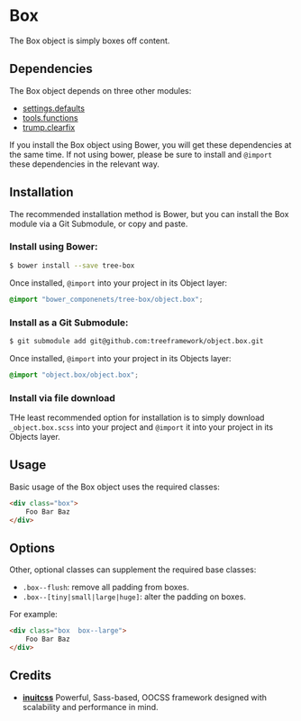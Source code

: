 # Box

The Box object is simply boxes off content.

## Dependencies

The Box object depends on three other modules:

* [settings.defaults](https://github.com/treeframework/settings.defaults)
* [tools.functions](https://github.com/treeframework/tools.functions)
* [trump.clearfix](https://github.com/treeframework/trump.clearfix)

If you install the Box object using Bower, you will get these dependencies at
the same time. If not using bower, please be sure to install and `@import` these
dependencies in the  relevant way.

## Installation

The recommended installation method is Bower, but you can install the Box module
via a Git Submodule, or copy and paste.

### Install using Bower:

```sh
$ bower install --save tree-box
```

Once installed, `@import` into your project in its Object layer:

```scss
@import "bower_componenets/tree-box/object.box";
```

### Install as a Git Submodule:

```sh
$ git submodule add git@github.com:treeframework/object.box.git
```

Once installed, `@import` into your project in its Objects layer:

```scss
@import "object.box/object.box";
```

### Install via file download

THe least recommended option for installation is to simply download
`_object.box.scss` into your project and `@import` it into your project in its
Objects layer.

## Usage

Basic usage of the Box object uses the required classes:

```html
<div class="box">
    Foo Bar Baz
</div>
```

## Options

Other, optional classes can supplement the required base classes:

* `.box--flush`: remove all padding from boxes.
* `.box--[tiny|small|large|huge]`: alter the padding on boxes.

For example:

```html
<div class="box  box--large">
    Foo Bar Baz
</div>
```

## Credits

* **[inuitcss](https://github.com/inuitcss)** Powerful, Sass-based, OOCSS
framework designed with scalability and performance in mind.
